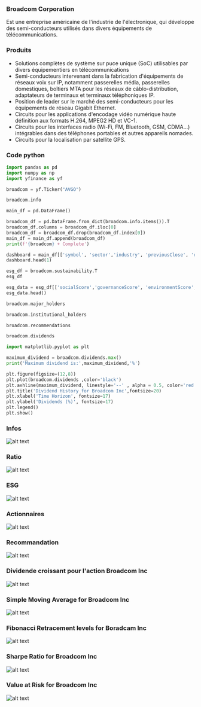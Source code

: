 ### Broadcom Corporation

Est une entreprise américaine de l'industrie de l'électronique, qui développe des semi-conducteurs utilisés dans divers équipements de télécommunications. 

### Produits
- Solutions complètes de système sur puce unique (SoC) utilisables par divers équipementiers en télécommunications
- Semi-conducteurs intervenant dans la fabrication d'équipements de réseaux voix sur IP, notamment passerelles média, passerelles domestiques, boîtiers MTA pour les réseaux de câblo-distribution, adaptateurs de terminaux et terminaux téléphoniques IP.
- Position de leader sur le marché des semi-conducteurs pour les équipements de réseau Gigabit Ethernet.
- Circuits pour les applications d'encodage vidéo numérique haute définition aux formats H.264, MPEG2 HD et VC-1.
- Circuits pour les interfaces radio (Wi-Fi, FM, Bluetooth, GSM, CDMA…) intégrables dans des téléphones portables et autres appareils nomades.
- Circuits pour la localisation par satellite GPS.

### Code python
```python
import pandas as pd
import numpy as np
import yfinance as yf

broadcom = yf.Ticker("AVGO")

broadcom.info

main_df = pd.DataFrame()

broadcom_df = pd.DataFrame.from_dict(broadcom.info.items()).T
broadcom_df.columns = broadcom_df.iloc[0]
broadcom_df = broadcom_df.drop(broadcom_df.index[0])
main_df = main_df.append(broadcom_df)
print(f'{broadcom} + Complete')

dashboard = main_df[['symbol', 'sector','industry', 'previousClose', 'open','priceToBook','beta','ebitdaMargins','profitMargins', 'returnOnEquity','recommendationKey']]
dashboard.head(1) 

esg_df = broadcom.sustainability.T
esg_df

esg_data = esg_df[['socialScore','governanceScore', 'environmentScore', 'totalEsg']]
esg_data.head()

broadcom.major_holders

broadcom.institutional_holders

broadcom.recommendations

broadcom.dividends

import matplotlib.pyplot as plt

maximum_dividend = broadcom.dividends.max()
print('Maximum dividend is:',maximum_dividend,'%')

plt.figure(figsize=(12,8))
plt.plot(broadcom.dividends ,color='black')
plt.axhline(maximum_dividend, linestyle='--' , alpha = 0.5, color='red',label='Maximum dividend: 4.1 %')
plt.title('Dividend History for Broadcom Inc',fontsize=20)
plt.xlabel('Time Horizon', fontsize=17)
plt.ylabel('Dividends (%)', fontsize=17)
plt.legend()
plt.show()

```
### Infos
![alt text](https://www.zupimages.net/up/22/11/zoja.png)

### Ratio
![alt text](https://www.zupimages.net/up/22/11/zyza.png)

### ESG
![alt text](https://www.zupimages.net/up/22/11/8cfj.png)

### Actionnaires
![alt text](https://www.zupimages.net/up/22/11/hfqc.png)

### Recommandation
![alt text](https://www.zupimages.net/up/22/11/uj0g.png)

### Dividende croissant pour l'action Broadcom Inc
![alt text](https://www.zupimages.net/up/22/11/4c52.png)

### Simple Moving Average for Broadcom Inc
![alt text](https://www.zupimages.net/up/22/11/a14h.png)

### Fibonacci Retracement levels for Boradcam Inc
![alt text](https://www.zupimages.net/up/22/11/zgz5.png)

### Sharpe Ratio for Broadcom Inc
![alt text](https://www.zupimages.net/up/22/11/6s1r.png)

### Value at Risk for Broadcom Inc
![alt text](https://www.zupimages.net/up/22/11/zh2v.png)
